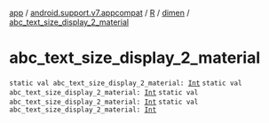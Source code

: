 [app](../../../index.md) / [android.support.v7.appcompat](../../index.md) / [R](../index.md) / [dimen](index.md) / [abc_text_size_display_2_material](.)

# abc_text_size_display_2_material

`static val abc_text_size_display_2_material: `[`Int`](https://kotlinlang.org/api/latest/jvm/stdlib/kotlin/-int/index.html)
`static val abc_text_size_display_2_material: `[`Int`](https://kotlinlang.org/api/latest/jvm/stdlib/kotlin/-int/index.html)
`static val abc_text_size_display_2_material: `[`Int`](https://kotlinlang.org/api/latest/jvm/stdlib/kotlin/-int/index.html)
`static val abc_text_size_display_2_material: `[`Int`](https://kotlinlang.org/api/latest/jvm/stdlib/kotlin/-int/index.html)